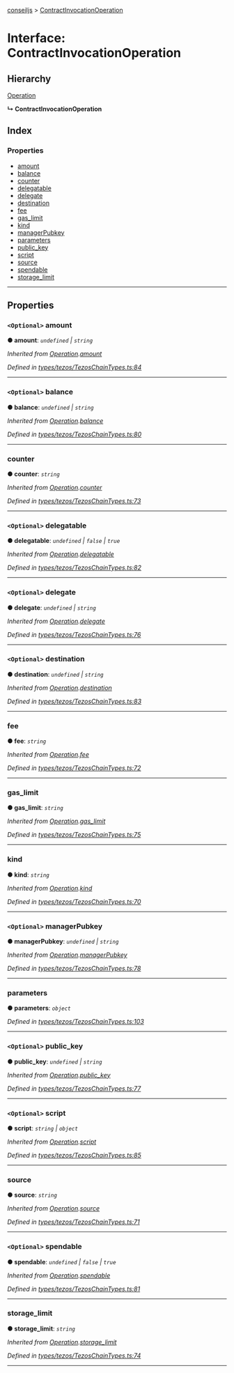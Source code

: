 [conseiljs](../README.md) > [ContractInvocationOperation](../interfaces/contractinvocationoperation.md)

# Interface: ContractInvocationOperation

## Hierarchy

 [Operation](operation.md)

**↳ ContractInvocationOperation**

## Index

### Properties

* [amount](contractinvocationoperation.md#amount)
* [balance](contractinvocationoperation.md#balance)
* [counter](contractinvocationoperation.md#counter)
* [delegatable](contractinvocationoperation.md#delegatable)
* [delegate](contractinvocationoperation.md#delegate)
* [destination](contractinvocationoperation.md#destination)
* [fee](contractinvocationoperation.md#fee)
* [gas_limit](contractinvocationoperation.md#gas_limit)
* [kind](contractinvocationoperation.md#kind)
* [managerPubkey](contractinvocationoperation.md#managerpubkey)
* [parameters](contractinvocationoperation.md#parameters)
* [public_key](contractinvocationoperation.md#public_key)
* [script](contractinvocationoperation.md#script)
* [source](contractinvocationoperation.md#source)
* [spendable](contractinvocationoperation.md#spendable)
* [storage_limit](contractinvocationoperation.md#storage_limit)

---

## Properties

<a id="amount"></a>

### `<Optional>` amount

**● amount**: *`undefined` \| `string`*

*Inherited from [Operation](operation.md).[amount](operation.md#amount)*

*Defined in [types/tezos/TezosChainTypes.ts:84](https://github.com/Cryptonomic/ConseilJS/blob/2dbb08e/src/types/tezos/TezosChainTypes.ts#L84)*

___
<a id="balance"></a>

### `<Optional>` balance

**● balance**: *`undefined` \| `string`*

*Inherited from [Operation](operation.md).[balance](operation.md#balance)*

*Defined in [types/tezos/TezosChainTypes.ts:80](https://github.com/Cryptonomic/ConseilJS/blob/2dbb08e/src/types/tezos/TezosChainTypes.ts#L80)*

___
<a id="counter"></a>

###  counter

**● counter**: *`string`*

*Inherited from [Operation](operation.md).[counter](operation.md#counter)*

*Defined in [types/tezos/TezosChainTypes.ts:73](https://github.com/Cryptonomic/ConseilJS/blob/2dbb08e/src/types/tezos/TezosChainTypes.ts#L73)*

___
<a id="delegatable"></a>

### `<Optional>` delegatable

**● delegatable**: *`undefined` \| `false` \| `true`*

*Inherited from [Operation](operation.md).[delegatable](operation.md#delegatable)*

*Defined in [types/tezos/TezosChainTypes.ts:82](https://github.com/Cryptonomic/ConseilJS/blob/2dbb08e/src/types/tezos/TezosChainTypes.ts#L82)*

___
<a id="delegate"></a>

### `<Optional>` delegate

**● delegate**: *`undefined` \| `string`*

*Inherited from [Operation](operation.md).[delegate](operation.md#delegate)*

*Defined in [types/tezos/TezosChainTypes.ts:76](https://github.com/Cryptonomic/ConseilJS/blob/2dbb08e/src/types/tezos/TezosChainTypes.ts#L76)*

___
<a id="destination"></a>

### `<Optional>` destination

**● destination**: *`undefined` \| `string`*

*Inherited from [Operation](operation.md).[destination](operation.md#destination)*

*Defined in [types/tezos/TezosChainTypes.ts:83](https://github.com/Cryptonomic/ConseilJS/blob/2dbb08e/src/types/tezos/TezosChainTypes.ts#L83)*

___
<a id="fee"></a>

###  fee

**● fee**: *`string`*

*Inherited from [Operation](operation.md).[fee](operation.md#fee)*

*Defined in [types/tezos/TezosChainTypes.ts:72](https://github.com/Cryptonomic/ConseilJS/blob/2dbb08e/src/types/tezos/TezosChainTypes.ts#L72)*

___
<a id="gas_limit"></a>

###  gas_limit

**● gas_limit**: *`string`*

*Inherited from [Operation](operation.md).[gas_limit](operation.md#gas_limit)*

*Defined in [types/tezos/TezosChainTypes.ts:75](https://github.com/Cryptonomic/ConseilJS/blob/2dbb08e/src/types/tezos/TezosChainTypes.ts#L75)*

___
<a id="kind"></a>

###  kind

**● kind**: *`string`*

*Inherited from [Operation](operation.md).[kind](operation.md#kind)*

*Defined in [types/tezos/TezosChainTypes.ts:70](https://github.com/Cryptonomic/ConseilJS/blob/2dbb08e/src/types/tezos/TezosChainTypes.ts#L70)*

___
<a id="managerpubkey"></a>

### `<Optional>` managerPubkey

**● managerPubkey**: *`undefined` \| `string`*

*Inherited from [Operation](operation.md).[managerPubkey](operation.md#managerpubkey)*

*Defined in [types/tezos/TezosChainTypes.ts:78](https://github.com/Cryptonomic/ConseilJS/blob/2dbb08e/src/types/tezos/TezosChainTypes.ts#L78)*

___
<a id="parameters"></a>

###  parameters

**● parameters**: *`object`*

*Defined in [types/tezos/TezosChainTypes.ts:103](https://github.com/Cryptonomic/ConseilJS/blob/2dbb08e/src/types/tezos/TezosChainTypes.ts#L103)*

___
<a id="public_key"></a>

### `<Optional>` public_key

**● public_key**: *`undefined` \| `string`*

*Inherited from [Operation](operation.md).[public_key](operation.md#public_key)*

*Defined in [types/tezos/TezosChainTypes.ts:77](https://github.com/Cryptonomic/ConseilJS/blob/2dbb08e/src/types/tezos/TezosChainTypes.ts#L77)*

___
<a id="script"></a>

### `<Optional>` script

**● script**: *`string` \| `object`*

*Inherited from [Operation](operation.md).[script](operation.md#script)*

*Defined in [types/tezos/TezosChainTypes.ts:85](https://github.com/Cryptonomic/ConseilJS/blob/2dbb08e/src/types/tezos/TezosChainTypes.ts#L85)*

___
<a id="source"></a>

###  source

**● source**: *`string`*

*Inherited from [Operation](operation.md).[source](operation.md#source)*

*Defined in [types/tezos/TezosChainTypes.ts:71](https://github.com/Cryptonomic/ConseilJS/blob/2dbb08e/src/types/tezos/TezosChainTypes.ts#L71)*

___
<a id="spendable"></a>

### `<Optional>` spendable

**● spendable**: *`undefined` \| `false` \| `true`*

*Inherited from [Operation](operation.md).[spendable](operation.md#spendable)*

*Defined in [types/tezos/TezosChainTypes.ts:81](https://github.com/Cryptonomic/ConseilJS/blob/2dbb08e/src/types/tezos/TezosChainTypes.ts#L81)*

___
<a id="storage_limit"></a>

###  storage_limit

**● storage_limit**: *`string`*

*Inherited from [Operation](operation.md).[storage_limit](operation.md#storage_limit)*

*Defined in [types/tezos/TezosChainTypes.ts:74](https://github.com/Cryptonomic/ConseilJS/blob/2dbb08e/src/types/tezos/TezosChainTypes.ts#L74)*

___

